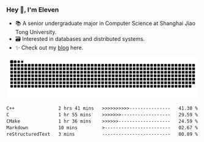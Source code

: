 ### Hey 👋, I'm Eleven

- 📚 A senior undergraduate major in Computer Science at Shanghai Jiao Tong University.
- 🗃️ Interested in databases and distributed systems.
- ✨ Check out my [blog](https://blog.eleven.wiki) here.

![github contribution grid snake animation](https://raw.githubusercontent.com/El-even-11/El-even-11/output/github-contribution-grid-snake.svg)

<!--START_SECTION:waka-->

```txt
C++                2 hrs 41 mins   >>>>>>>>>>---------------   41.30 %
C                  1 hr 55 mins    >>>>>>>------------------   29.59 %
CMake              1 hr 36 mins    >>>>>>-------------------   24.59 %
Markdown           10 mins         >------------------------   02.67 %
reStructuredText   3 mins          -------------------------   00.89 %
```

<!--END_SECTION:waka-->
